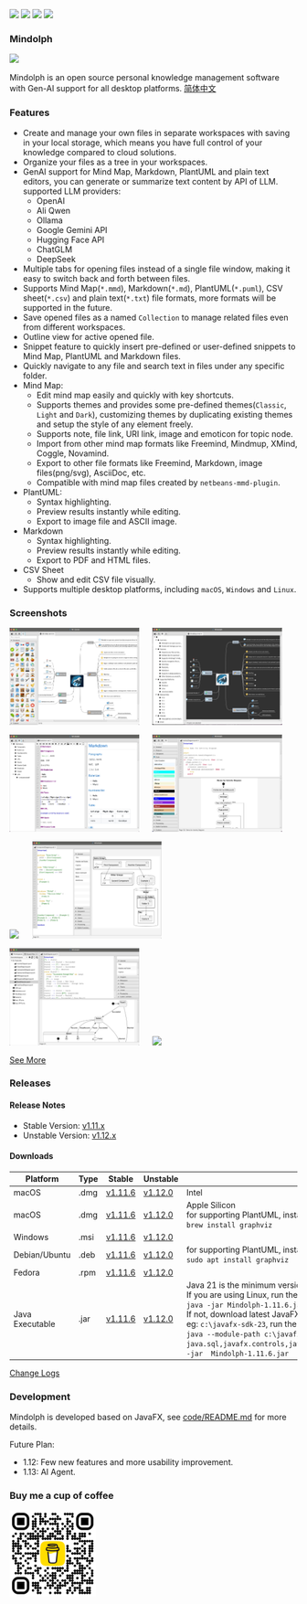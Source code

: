 <p>
	<a title="Releases" target="_blank" href="https://github.com/mindolph/Mindolph/releases"><img src="https://img.shields.io/github/release/mindolph/Mindolph.svg?style=flat-square&color=9CF"></a>
	<a title="Downloads" target="_blank" href="https://github.com/mindolph/Mindolph/releases"><img src="https://img.shields.io/github/downloads/mindolph/Mindolph/total.svg?style=flat-square&color=blueviolet"></a>
	<a title="GitHub Commits" target="_blank" href="https://github.com/mindolph/Mindolph/commits/main/"><img src="https://img.shields.io/github/commit-activity/m/mindolph/Mindolph.svg?style=flat-square"></a>
	<a title="Last Commit" target="_blank" href="https://github.com/mindolph/Mindolph/commits/main/"><img src="https://img.shields.io/github/last-commit/mindolph/Mindolph.svg?style=flat-square&color=FF9900"></a>
</p>

### Mindolph

![](./DemoWorkspace/app_30.png)

Mindolph is an open source personal knowledge management software with Gen-AI support for all desktop platforms. [简体中文](./docs/README_zh_CN.md)


### Features
* Create and manage your own files in separate workspaces with saving in your local storage, which means you have full control of your knowledge compared to cloud solutions.
* Organize your files as a tree in your workspaces.
* GenAI support for Mind Map, Markdown, PlantUML and plain text editors, you can generate or summarize text content by API of LLM. supported LLM providers:
	* OpenAI  
	* Ali Qwen  
	* Ollama  
	* Google Gemini API  
	* Hugging Face API  
	* ChatGLM  
	* DeepSeek
* Multiple tabs for opening files instead of a single file window, making it easy to switch back and forth between files.
* Supports Mind Map(`*.mmd`), Markdown(`*.md`), PlantUML(`*.puml`), CSV sheet(`*.csv`) and plain text(`*.txt`) file formats, more formats will be supported in the future.
* Save opened files  as a named `Collection` to manage related files even from different workspaces.
* Outline view for active opened file.
* Snippet feature to quickly insert pre-defined or user-defined snippets to Mind Map, PlantUML and Markdown files.
* Quickly navigate to any file and search text in files under any specific folder.
* Mind Map:
	* Edit mind map easily and quickly with key shortcuts.
	* Supports themes and provides some pre-defined themes(`Classic`, `Light` and `Dark`), customizing themes by duplicating existing themes and setup the style of any element freely.
	* Supports note, file link, URI link, image and emoticon for topic node.
	* Import from other mind map formats like Freemind, Mindmup, XMind, Coggle, Novamind.
	* Export to other file formats like Freemind, Markdown, image files(png/svg), AsciiDoc, etc.
	* Compatible with mind map files created by `netbeans-mmd-plugin`.
* PlantUML:
	* Syntax highlighting.
	* Preview results instantly while editing.
	* Export to image file and ASCII image.
* Markdown
	* Syntax highlighting.
	* Preview results instantly while editing.
	* Export to PDF and HTML files.
* CSV Sheet
	* Show and edit CSV file visually.
* Supports multiple desktop platforms, including `macOS`, `Windows` and `Linux`.


### Screenshots
<p float="left">
	<img src="docs/screenshots/mindmap_light_snippet.jpg" width="45%"/>
	&nbsp;&nbsp;&nbsp;&nbsp;
	<img src="docs/screenshots/mindmap_dark_outline.jpg" width="45%"/>
</p>
<p float="left">
	<img src="docs/screenshots/markdown1.jpg" width="45%"/>
	&nbsp;&nbsp;&nbsp;&nbsp;
	<img src="docs/screenshots/puml_activity_snippet.jpg" width="45%"/>
</p>
<p float="left">
	<img src="docs/screenshots/puml_sequence.jpg" width="45%"/>
	&nbsp;&nbsp;&nbsp;&nbsp;
	<img src="docs/screenshots/puml_component2.jpg" width="45%"/>
</p>
<p float="left">
	<img src="docs/screenshots/puml_state.jpg" width="45%"/>
	&nbsp;&nbsp;&nbsp;&nbsp;
	<img src="docs/screenshots/find_in_files.jpg" width="45%"/>
</p>

[See More](docs/screenshots.md)


### Releases

#### Release Notes

* Stable Version: [v1.11.x](docs/release-notes/v1.11/v1.11.md)
* Unstable Version: [v1.12.x](docs/release-notes/v1.12/v1.12.md)

#### Downloads

|Platform|Type|Stable|Unstable|Note|
|----|----|----|----|----|
|macOS|.dmg|[v1.11.6](https://github.com/mindolph/Mindolph/releases/download/v1.11.6/Mindolph-1.11.6-x64.dmg) |[v1.12.0](https://github.com/mindolph/Mindolph/releases/download/v1.12.0/Mindolph-1.12.0-x64.dmg) | Intel |
|macOS|.dmg|[v1.11.6](https://github.com/mindolph/Mindolph/releases/download/v1.11.6/Mindolph-1.11.6-aarch64.dmg) |[v1.12.0](https://github.com/mindolph/Mindolph/releases/download/v1.12.0/Mindolph-1.12.0-aarch64.dmg) | Apple Silicon </br>for supporting PlantUML, install graphviz first:</br>`brew install graphviz`|
|Windows|.msi|[v1.11.6](https://github.com/mindolph/Mindolph/releases/download/v1.11.6/Mindolph-1.11.6.msi) |[v1.12.0](https://github.com/mindolph/Mindolph/releases/download/v1.12.0/Mindolph-1.12.0.msi) | |
|Debian/Ubuntu|.deb|[v1.11.6](https://github.com/mindolph/Mindolph/releases/download/v1.11.6/Mindolph-1.11.6.deb)|[v1.12.0](https://github.com/mindolph/Mindolph/releases/download/v1.12.0/Mindolph-1.12.0.deb)|	for supporting PlantUML, install graphviz first:</br>  `sudo apt install graphviz`|
|Fedora|.rpm|[v1.11.6](https://github.com/mindolph/Mindolph/releases/download/v1.11.6/Mindolph-1.11.6.rpm)|[v1.12.0](https://github.com/mindolph/Mindolph/releases/download/v1.12.0/Mindolph-1.12.0.rpm)| |
|Java Executable|.jar|[v1.11.6](https://github.com/mindolph/Mindolph/releases/download/v1.11.6/Mindolph-1.11.6.jar)|[v1.12.0](https://github.com/mindolph/Mindolph/releases/download/v1.12.0/Mindolph-1.12.0.jar)| Java 21 is the minimum version to run this application. 	</br> If you are using Linux, run the jar like this:  </br> `java -jar Mindolph-1.11.6.jar`  </br> If not, download latest JavaFX SDK for your platform and extract to somewhere eg: `c:\javafx-sdk-23`, run the jar file like this:   </br> `java --module-path c:\javafx-sdk-23\lib --add-modules  java.sql,javafx.controls,javafx.fxml,javafx.swing,javafx.web,jdk.crypto.ec -jar  Mindolph-1.11.6.jar` |


[Change Logs](docs/change_logs.md)


### Development

Mindolph is developed based on JavaFX, see [code/README.md](code/README.md) for more details.

Future Plan:  

* 1.12: Few new features and more usability improvement.
* 1.13: AI Agent.

### Buy me a cup of coffee

<img src="docs/bmc_qr.png" width="30%"/>
